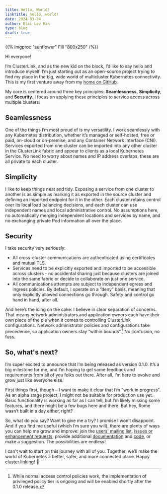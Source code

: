 ```yaml
---
title: Hello, World!
linkTitle: hello, world!
date: 2024-03-24
author: Etai Lev Ran
type: blog
draft: true
---
```


{{% imgproc "sunflower" Fill "800x250" /%}}

Hi everyone!

I’m ClusterLink, and as the new kid on the block, I’d like to
 say hello and introduce myself. I’m just starting out as an open-source
 project trying to find my place in the big, wide world of multicluster
 Kubernetes connectivity. This is my first venture away from
 my [home on GitHub](https://github.com/clusterlink-net/clusterlink).

My core is centered around three key principles: **Seamlessness**, **Simplicity**,
 and **Security**. I focus on applying these principles to service access across
 multiple clusters.

## Seamlessness

One of the things I’m most proud of is my versatility. I work seamlessly with any
 Kubernetes distribution, whether it’s managed or self-hosted, free or paid, on-cloud
 or on-premise, and any Container Network Interface (CNI). Services exported from one
 cluster can be imported into any other cluster in the ClusterLink fabric and appear
 to clients as a local Kubernetes Service. No need to worry about names and IP address
 overlaps, these are all private to each cluster.

## Simplicity

I like to keep things neat and tidy. Exposing a service from one cluster to another
 is as simple as marking it as exported in the source cluster and defining an imported
 endpoint for it in the other. Each cluster retains control over its local load balancing
 decisions, and each cluster can use independent names and local administrative control.
 No assumptions here, no automatically merging independent locations and services by name,
 and no exchanging private Pod information all over the place.

## Security

I take security very seriously:

- All cross-cluster communications are authenticated using certificates and mutual TLS.
- Services need to be explicitly exported and imported to be accessible across
 clusters - no accidental sharing just because clusters are joined into the same fabric
 or decide to collaborate on just one service.
- All communications attempts are subject to independent egress and ingress policies.
 By default, I operate on a “deny” basis, meaning that only explicitly allowed connections
 go through. Safety and control go hand in hand, after all.

And here’s the icing on the cake: I believe in clear separation of concerns. That means
 network administrators and application owners each have their own piece of the pie
 when it comes to controlling ClusterLink configurations. Network administrator policies
 and configurations take precedence, so application owners stay “within bounds”.[^1]
 No confusion, no fuss.

## So, what's next?

I’m super excited to announce that I’m being released as version 0.1.0.
 It’s a big milestone for me, and I’m hoping to get some feedback and
 requirements from all of you folks out there. After all, I’m here
 to evolve and grow just like everyone else.

First things first, though – I want to make it clear that I’m "work in progress".
 As an alpha stage project, I might not be suitable for production use yet. Basic
 functionality is working as far as I can tell, but I’m likely missing some features,
 and there might be a few bugs here and there. But hey, Rome wasn’t built in a day
 either, right?

So, what do you say? Want to give me a try? I promise I won’t disappoint.
 And if you find me useful (which I’m sure you will), there are plenty of
 ways you can help me grow and improve: join the [users' mailing list](https://groups.google.com/g/clusterlink-users),
 [issues or enhancement requests](https://github.com/clusterlink-net/clusterlink/issues),
 provide additional [documentation](https://github.com/clusterlink-net/clusterlink/tree/main/website)
 and [code](https://github.com/clusterlink-net/clusterlink), or make a suggestion.
 The possibilities are endless!

I can't wait to start on this journey with all of you. Together, we'll make
 the world of Kubernetes a better, safer, and more connected place.
 Happy cluster linking! 🚀

[^1]: While normal access control policies work, the implementation of privileged policy tier
 is ongoing and will be enabled shortly after the 0.1.0 release.

